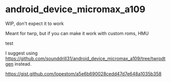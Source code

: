 # android_device_micromax_a109
WIP, don't expect it to work

Meant for twrp, but if you can make it work with custom roms, HMU

test

I suggest using https://github.com/sounddrill31/android_device_micromax_a109/tree/twrpdtgen instead. 

https://gist.github.com/lopestom/a5e6b690028cedd47d7e648a1035b358
